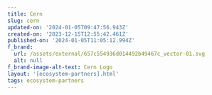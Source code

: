 ```yaml
---
title: Cern
slug: cern
updated-on: '2024-01-05T09:47:56.943Z'
created-on: '2023-12-15T12:55:42.461Z'
published-on: '2024-01-05T11:05:12.994Z'
f_brand:
  url: /assets/external/657c554936d014492b49467c_vector-01.svg
  alt: null
f_brand-image-alt-text: Cern Logo
layout: '[ecosystem-partners].html'
tags: ecosystem-partners
---
```



